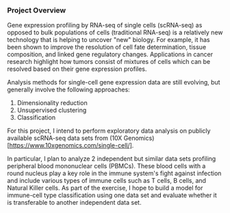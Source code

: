 ### Project Overview

Gene expression profiling by RNA-seq of single cells (scRNA-seq) as opposed to bulk populations of cells (traditional RNA-seq) is a relatively new technology that is helping to uncover "new" biology.  For example, it has been shown to improve the resolution of cell fate determination, tissue composition, and linked gene regulatory changes.  Applications in cancer research highlight how tumors consist of mixtures of cells which can be resolved based on their gene expression profiles.

Analysis methods for single-cell gene expression data are still evolving, but generally involve the following approaches:

1.  Dimensionality reduction
2.  Unsupervised clustering
3.  Classification

For this project, I intend to perform exploratory data analysis on publicly available scRNA-seq data sets from (10X Genomics)[https://www.10xgenomics.com/single-cell/].

In particular, I plan to analyze 2 independent but similar data sets profiling peripheral blood mononuclear cells (PBMCs).  These blood cells with a round nucleus play a key role in the immune system's fight against infection and include various types of immune cells such as T cells, B cells, and Natural Killer cells.  As part of the exercise, I hope to build a model for immune-cell type classification using one data set and evaluate whether it is transferable to another independent data set.

  
